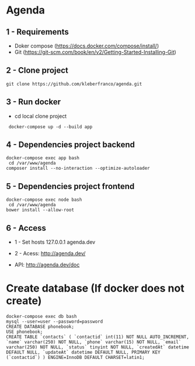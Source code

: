 # Agenda

## 1 - Requirements
- Doker compose (https://docs.docker.com/compose/install/) 
- Git (https://git-scm.com/book/en/v2/Getting-Started-Installing-Git)

## 2 - Clone project
`` git clone https://github.com/kleberfranco/agenda.git ``  

## 3 - Run docker
- cd local clone project

`` docker-compose up -d --build app``

## 4 - Dependencies project backend
`` docker-compose exec app bash ``<br />
`` cd /var/www/agenda``<br />
`` composer install --no-interaction --optimize-autoloader ``<br />

## 5 - Dependencies project frontend
`` docker-compose exec node bash ``<br />
`` cd /var/www/agenda``<br />
`` bower install --allow-root ``<br />

## 6 - Access
- 1 - Set hosts 127.0.0.1 agenda.dev

- 2 - Acess: http://agenda.dev/
- API: http://agenda.dev/doc

# Create database (If docker does not create)
`` docker-compose exec db bash ``<br />
`` mysql --user=user --password=password ``<br />
`` CREATE DATABASE phonebook; ``<br />
`` USE phonebook; ``<br />
`` CREATE TABLE `contacts` (
     `contactid` int(11) NOT NULL AUTO_INCREMENT,
     `name` varchar(250) NOT NULL,
     `phone` varchar(15) NOT NULL,
     `email` varchar(250) NOT NULL,
     `status` tinyint NOT NULL,
     `createdAt` datetime DEFAULT NULL,
     `updateAt` datetime DEFAULT NULL,
     PRIMARY KEY (`contactid`)
   ) ENGINE=InnoDB DEFAULT CHARSET=latin1; ``